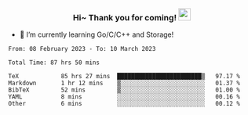 <h3 align="center">
    Hi~ Thank you for coming!
    <img src="https://media.giphy.com/media/hvRJCLFzcasrR4ia7z/giphy.gif" width="25px">
</h3>

<!--
**pineapple-man/pineapple-man** is a ✨ _special_ ✨ repository because its `README.md` (this file) appears on your GitHub profile.

Here are some ideas to get you started:
- 🔭 I’m currently working on ...
- 🤔 I’m looking for help with ...
- 💬 Ask me about ...
- 📫 How to reach me: ...
- 😄 Pronouns: ...
- ⚡ Fun fact: 
- 👯 I’m looking to collaborate on kubernetes
-->
- 🌱 I’m currently learning Go/C/C++ and Storage!

<!--START_SECTION:waka-->

```text
From: 08 February 2023 - To: 10 March 2023

Total Time: 87 hrs 50 mins

TeX            85 hrs 27 mins  ████████████████████████▒   97.17 %
Markdown       1 hr 12 mins    ▒░░░░░░░░░░░░░░░░░░░░░░░░   01.37 %
BibTeX         52 mins         ▒░░░░░░░░░░░░░░░░░░░░░░░░   01.00 %
YAML           8 mins          ░░░░░░░░░░░░░░░░░░░░░░░░░   00.16 %
Other          6 mins          ░░░░░░░░░░░░░░░░░░░░░░░░░   00.12 %
```

<!--END_SECTION:waka-->
